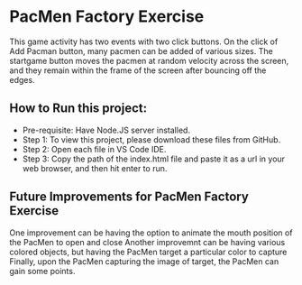 # PacMen Factory Exercise
This game activity has two events with two click buttons. On the click of Add Pacman button, 
many pacmen can be added of various sizes. 
The startgame button moves the pacmen at random velocity across the screen, 
and they remain within the frame of the screen after bouncing off the edges.

## How to Run this project: 
* Pre-requisite: Have Node.JS server installed.
* Step 1: To view this project, please download these files from GitHub.
* Step 2: Open each file in VS Code IDE. 
* Step 3: Copy the path of the index.html file and paste it as a url in your web browser, and then hit enter to run.


## Future Improvements for PacMen Factory Exercise
One improvement can be having the option to animate the mouth position of the PacMen to open and close
Another improvemnt can be having various colored objects, but having the PacMen target a particular color to capture
Finally, upon the PacMen capturing the image of target, the PacMen can gain some points.
